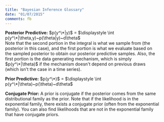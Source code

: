 ```yaml
---
title: "Bayesian Inference Glossary"
date: "01/07/2015"
comments: fb
---
```


**Posterior Predictive:** $p(y^\*|y)$ = $\displaystyle
\int p(y^\*|\theta,y)~p(\theta|y)~d\theta$  
Note that the second portion in the integral is what we sample from (the posterior in this case), and the first portion is what we evaluate based on the sampled posterior to obtain our posterior predictive samples. Also, the first portion is the data generating mechanism, which is simply $p(y^\*|\theta)$ if the mechanism doesn't depend on previous draws (which isn't the case in a time series).

**Prior Predictive:** $p(y^\*)$ = $\displaystyle
\int p(y^\*|\theta)~p(\theta)~d\theta$  

**Conjugate Prior:** A prior is conjugate if the posterior comes from the same distributional family as the prior. Note that if the likelihood is in the exponential family, there exists a conjugate prior (often from the exponential family). You can also find likelihoods that are not in the exponential family that have conjugate priors.

